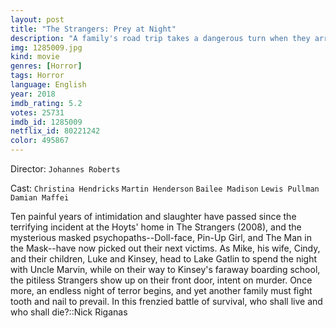 ```yaml
---
layout: post
title: "The Strangers: Prey at Night"
description: "A family's road trip takes a dangerous turn when they arrive at a secluded mobile home park to stay with some relatives and find it mysteriously deserted. Under the cover of darkness, three masked psychopaths pay them a visit to test the family's every limit as they struggle to survive..."
img: 1285009.jpg
kind: movie
genres: [Horror]
tags: Horror 
language: English
year: 2018
imdb_rating: 5.2
votes: 25731
imdb_id: 1285009
netflix_id: 80221242
color: 495867
---
```

Director: `Johannes Roberts`  

Cast: `Christina Hendricks` `Martin Henderson` `Bailee Madison` `Lewis Pullman` `Damian Maffei` 

Ten painful years of intimidation and slaughter have passed since the terrifying incident at the Hoyts' home in The Strangers (2008), and the mysterious masked psychopaths--Doll-face, Pin-Up Girl, and The Man in the Mask--have now picked out their next victims. As Mike, his wife, Cindy, and their children, Luke and Kinsey, head to Lake Gatlin to spend the night with Uncle Marvin, while on their way to Kinsey's faraway boarding school, the pitiless Strangers show up on their front door, intent on murder. Once more, an endless night of terror begins, and yet another family must fight tooth and nail to prevail. In this frenzied battle of survival, who shall live and who shall die?::Nick Riganas